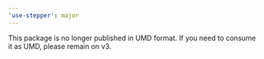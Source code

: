 ```yaml
---
'use-stepper': major
---
```


This package is no longer published in UMD format. If you need to consume it as UMD, please remain on v3.
